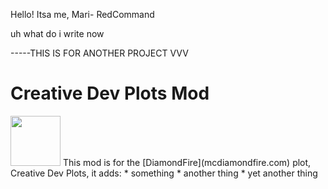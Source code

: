 Hello! Itsa me, Mari- RedCommand


uh what do i write now

-----THIS IS FOR ANOTHER PROJECT VVV
# Creative Dev Plots Mod
<img src="https://cdn.discordapp.com/attachments/875324438147645473/887596860053807115/Untitled_1.png" width="80" height="80"/>
This mod is for the [DiamondFire](mcdiamondfire.com) plot, Creative Dev Plots, it adds:
* something
* another thing
* yet another thing
